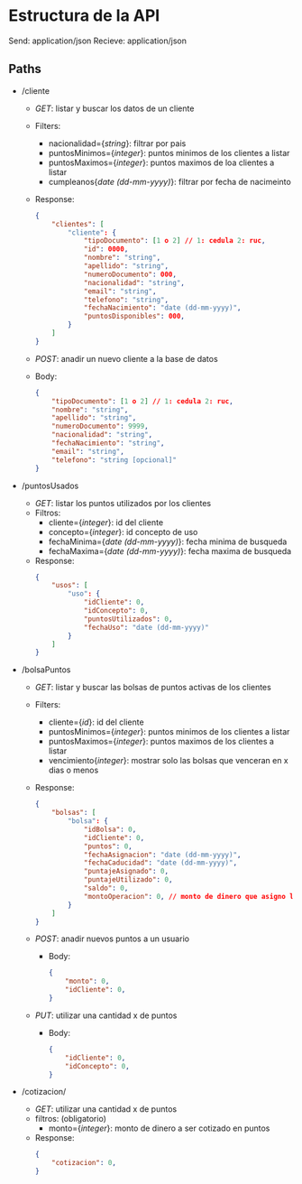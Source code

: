 # Estructura de la API

Send: application/json
Recieve: application/json

## Paths

- /cliente
    - _GET_: listar y buscar los datos de un cliente
    - Filters: 
        - nacionalidad={_string_}: filtrar por pais
        - puntosMinimos={_integer_}: puntos minimos de los clientes a listar
        - puntosMaximos={_integer_}: puntos maximos de loa clientes a listar
        - cumpleanos{_date (dd-mm-yyyy)_}: filtrar por fecha de nacimeinto
    - Response:
        ```json
        {
            "clientes": [
                "cliente": {
                    "tipoDocumento": [1 o 2] // 1: cedula 2: ruc,
                    "id": 0000,
                    "nombre": "string",
                    "apellido": "string",
                    "numeroDocumento": 000,
                    "nacionalidad": "string",
                    "email": "string",
                    "telefono": "string",
                    "fechaNacimiento": "date (dd-mm-yyyy)",
                    "puntosDisponibles": 000,
                }
            ]
        }
        ```
    
    - _POST_: anadir un nuevo cliente a la base de datos
    - Body:
        ```json
        {
            "tipoDocumento": [1 o 2] // 1: cedula 2: ruc,
            "nombre": "string",
            "apellido": "string",
            "numeroDocumento": 9999,
            "nacionalidad": "string",
            "fechaNacimiento": "string",
            "email": "string",
            "telefono": "string [opcional]"
        }
        ```

- /puntosUsados
    - _GET_: listar los puntos utilizados por los clientes
    - Filtros:
        - cliente={_integer_}: id del cliente
        - concepto={_integer_}: id concepto de uso
        - fechaMinima={_date (dd-mm-yyyy)_}: fecha minima de busqueda 
        - fechaMaxima={_date (dd-mm-yyyy)_}: fecha maxima de busqueda
     - Response:
        ```json
        {
            "usos": [
                "uso": {
                    "idCliente": 0,
                    "idConcepto": 0,
                    "puntosUtilizados": 0,
                    "fechaUso": "date (dd-mm-yyyy)"
                }
            ]
        }
        ```
     
- /bolsaPuntos
    - _GET_: listar y buscar las bolsas de puntos activas de los clientes
    - Filters: 
        - cliente={_id_}: id del cliente
        - puntosMinimos={_integer_}: puntos minimos de los clientes a listar
        - puntosMaximos={_integer_}: puntos maximos de los clientes a listar
        - vencimiento{_integer_}: mostrar solo las bolsas que venceran en x dias o menos
     - Response:
        ```json
        {
            "bolsas": [
                "bolsa": {
                    "idBolsa": 0,
                    "idCliente": 0,
                    "puntos": 0,
                    "fechaAsignacion": "date (dd-mm-yyyy)",
                    "fechaCaducidad": "date (dd-mm-yyyy)",
                    "puntajeAsignado": 0,
                    "puntajeUtilizado": 0, 
                    "saldo": 0, 
                    "montoOperacion": 0, // monto de dinero que asigno los x puntos
                }
            ]
        }
        ```

    - _POST_: anadir nuevos puntos a un usuario
        - Body:
            ```json
            {
                "monto": 0,
                "idCliente": 0,
            }
            ```

    - _PUT_: utilizar una cantidad x de puntos
        - Body:
            ```json
            {
                "idCliente": 0,
                "idConcepto": 0,
            }
            ```
    
- /cotizacion/
    - _GET_: utilizar una cantidad x de puntos
    - filtros: (obligatorio)
        - monto={_integer_}: monto de dinero a ser cotizado en puntos
     - Response:
        ```json
        {
            "cotizacion": 0,
        }
        ```
